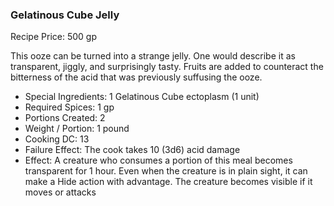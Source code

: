 ### Gelatinous Cube Jelly

Recipe Price: 500 gp

This ooze can be turned into a strange jelly. One would describe it as transparent, jiggly, and surprisingly tasty. Fruits are added to counteract the bitterness of the acid that was previously suffusing the ooze.

- ﻿﻿Special Ingredients: 1 Gelatinous Cube ectoplasm (1 unit)
- ﻿﻿Required Spices: 1 gp
- ﻿﻿Portions Created: 2
- ﻿﻿Weight / Portion: 1 pound
- ﻿﻿Cooking DC: 13
- ﻿﻿Failure Effect: The cook takes 10 (3d6) acid damage
- ﻿﻿Effect: A creature who consumes a portion of this meal becomes transparent for 1 hour. Even when the creature is in plain sight, it can make a Hide action with advantage.  The creature becomes visible if it moves or attacks
